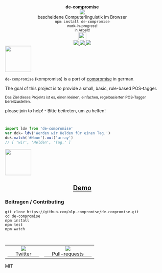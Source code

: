 <div align="center">
  <img height="15px" src="https://user-images.githubusercontent.com/399657/68221862-17ceb980-ffb8-11e9-87d4-7b30b6488f16.png"/>
  <div><b>de-compromise</b></div>
  <img src="https://user-images.githubusercontent.com/399657/68222691-6597f180-ffb9-11e9-8a32-a7f38aa8bded.png"/>
  <div>bescheidene Computerlinguistik im Browser</div>
  <div><code>npm install de-compromise</code></div>
  <div align="center">
    <sub>
      work-in-progress!
    </sub>
  </div>
  <div align="center">
    <sub>
     in Arbeit!
    </sub>
  </div>
  <img height="25px" src="https://user-images.githubusercontent.com/399657/68221862-17ceb980-ffb8-11e9-87d4-7b30b6488f16.png"/>
</div>

<div align="center">
  <div>
    <a href="https://npmjs.org/package/de-compromise">
    <img src="https://img.shields.io/npm/v/de-compromise.svg?style=flat-square" />
  </a>
  <a href="https://codecov.io/gh/spencermountain/de-compromise">
    <img src="https://codecov.io/gh/spencermountain/de-compromise/branch/master/graph/badge.svg" />
  </a>
  <a href="https://bundlephobia.com/result?p=de-compromise">
    <img src="https://badge-size.herokuapp.com/spencermountain/de-compromise/master/builds/de-compromise.min.js" />
  </a>
  </div>
</div>

<!-- spacer -->
<img height="85px" src="https://user-images.githubusercontent.com/399657/68221862-17ceb980-ffb8-11e9-87d4-7b30b6488f16.png"/>


`de-compromise` (kompromiss) is a port of [compromise](https://github.com/nlp-compromise/compromise) in german.

The goal of this project is to provide a small, basic, rule-based POS-tagger.

<sub>Das Ziel dieses Projekts ist es, einen kleinen, einfachen, regelbasierten POS-Tagger bereitzustellen.</sub>


please join to help! - Bitte beitreten, um zu helfen!
<!-- spacer -->
<img height="15px" src="https://user-images.githubusercontent.com/399657/68221862-17ceb980-ffb8-11e9-87d4-7b30b6488f16.png"/>

```js
import ldv from 'de-compromise'
var dok= ldv('Werden wir Helden für einen Tag.')
dok.match('#Noun').out('array')
// [ 'wir', 'Helden', 'Tag.' ]
```


<!-- spacer -->
<img height="85px" src="https://user-images.githubusercontent.com/399657/68221862-17ceb980-ffb8-11e9-87d4-7b30b6488f16.png"/>

<h2 align="center">
  <a href="https://rawgit.com/nlp-compromise/de-compromise/master/demo/index.html">Demo</a>
</h2>


### Beitragen / Contributing
```
git clone https://github.com/nlp-compromise/de-compromise.git
cd de-compromise
npm install
npm test
npm watch
```


<!-- spacer -->
<img height="15px" src="https://user-images.githubusercontent.com/399657/68221862-17ceb980-ffb8-11e9-87d4-7b30b6488f16.png"/>

<table>
  <tr align="center">
    <td>
      <a href="https://www.twitter.com/compromisejs">
        <img src="https://cloud.githubusercontent.com/assets/399657/21956672/a30cf206-da53-11e6-8c6c-0995cf2aef62.jpg"/>
        <div>&nbsp; &nbsp; &nbsp; Twitter &nbsp; &nbsp; &nbsp; </div>
      </a>
    </td>
    <td>
      <a href="https://github.com/nlp-compromise/compromise/wiki/Contributing">
        <img src="https://cloud.githubusercontent.com/assets/399657/21956742/5985a89c-da55-11e6-87bc-4f0f1549d202.jpg"/>
        <div>&nbsp; &nbsp; &nbsp; Pull-requests &nbsp; &nbsp; &nbsp; </div>
      </a>
    </td>
  </tr>
</table>

MIT
